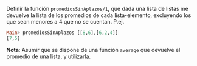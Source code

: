 Definir la función ```promediosSinAplazos/1```, que dada una lista de listas me devuelve la lista de  los promedios de cada lista-elemento, excluyendo los que sean menores a 4 que no se cuentan.
P.ej.

```haskell
Main> promediosSinAplazos [[8,6],[6,2,4]]
[7,5]
```

**Nota**: Asumir que se dispone de una función `average` que devuelve el promedio de una lista, y utilizarla.
